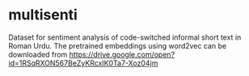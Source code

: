 # multisenti
Dataset for sentiment analysis of code-switched informal short text in Roman Urdu. The pretrained embeddings using word2vec can be downloaded from https://drive.google.com/open?id=1RSqRXON567BeZyKRcxIK0Ta7-Xoz04jm
